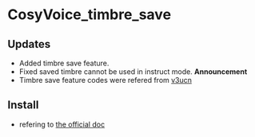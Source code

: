 # CosyVoice_timbre_save
## Updates
- Added timbre save feature.
- Fixed saved timbre cannot be used in instruct mode.
**Announcement**
- Timbre save feature codes were refered from [v3ucn](https://github.com/v3ucn/CosyVoice_For_Windows)
## Install
- refering to [the official doc](readmeDocs/README.md)
